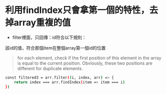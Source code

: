 # 利用findIndex只會拿第一個的特性，去掉array重複的值

- filter裡面，只回傳：id符合以下規則：

該id的值，符合那個item在整個array第一個id的位置

> for each element, check if the first position of this element in the array is equal to the current position. Obviously, these two positions are different for duplicate elements.
> 

```bash
const filtered3 = arr.filter((i, index, arr) => {
    return index === arr.findIndex(item => item === i)
})
```

